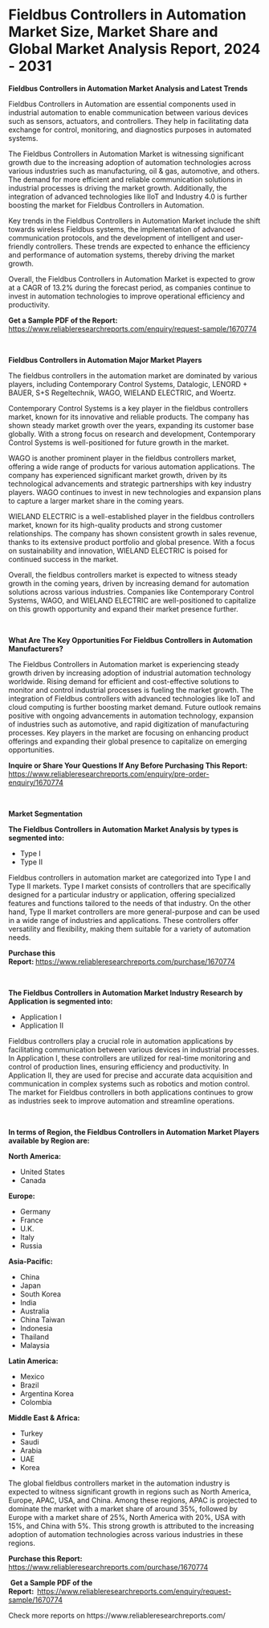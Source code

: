 <p><h1>Fieldbus Controllers in Automation Market Size, Market Share and Global Market Analysis Report, 2024 - 2031</h1></p><p><strong>Fieldbus Controllers in Automation Market Analysis and Latest Trends</strong></p>
<p><p>Fieldbus Controllers in Automation are essential components used in industrial automation to enable communication between various devices such as sensors, actuators, and controllers. They help in facilitating data exchange for control, monitoring, and diagnostics purposes in automated systems.</p><p>The Fieldbus Controllers in Automation Market is witnessing significant growth due to the increasing adoption of automation technologies across various industries such as manufacturing, oil & gas, automotive, and others. The demand for more efficient and reliable communication solutions in industrial processes is driving the market growth. Additionally, the integration of advanced technologies like IIoT and Industry 4.0 is further boosting the market for Fieldbus Controllers in Automation.</p><p>Key trends in the Fieldbus Controllers in Automation Market include the shift towards wireless Fieldbus systems, the implementation of advanced communication protocols, and the development of intelligent and user-friendly controllers. These trends are expected to enhance the efficiency and performance of automation systems, thereby driving the market growth.</p><p>Overall, the Fieldbus Controllers in Automation Market is expected to grow at a CAGR of 13.2% during the forecast period, as companies continue to invest in automation technologies to improve operational efficiency and productivity.</p></p>
<p><strong>Get a Sample PDF of the Report:&nbsp;</strong> <a href="https://www.reliableresearchreports.com/enquiry/request-sample/1670774">https://www.reliableresearchreports.com/enquiry/request-sample/1670774</a></p>
<p>&nbsp;</p>
<p><strong>Fieldbus Controllers in Automation Major Market Players</strong></p>
<p><p>The fieldbus controllers in the automation market are dominated by various players, including Contemporary Control Systems, Datalogic, LENORD + BAUER, S+S Regeltechnik, WAGO, WIELAND ELECTRIC, and Woertz. </p><p>Contemporary Control Systems is a key player in the fieldbus controllers market, known for its innovative and reliable products. The company has shown steady market growth over the years, expanding its customer base globally. With a strong focus on research and development, Contemporary Control Systems is well-positioned for future growth in the market.</p><p>WAGO is another prominent player in the fieldbus controllers market, offering a wide range of products for various automation applications. The company has experienced significant market growth, driven by its technological advancements and strategic partnerships with key industry players. WAGO continues to invest in new technologies and expansion plans to capture a larger market share in the coming years.</p><p>WIELAND ELECTRIC is a well-established player in the fieldbus controllers market, known for its high-quality products and strong customer relationships. The company has shown consistent growth in sales revenue, thanks to its extensive product portfolio and global presence. With a focus on sustainability and innovation, WIELAND ELECTRIC is poised for continued success in the market.</p><p>Overall, the fieldbus controllers market is expected to witness steady growth in the coming years, driven by increasing demand for automation solutions across various industries. Companies like Contemporary Control Systems, WAGO, and WIELAND ELECTRIC are well-positioned to capitalize on this growth opportunity and expand their market presence further.</p></p>
<p>&nbsp;</p>
<p><strong>What Are The Key Opportunities For Fieldbus Controllers in Automation Manufacturers?</strong></p>
<p><p>The Fieldbus Controllers in Automation market is experiencing steady growth driven by increasing adoption of industrial automation technology worldwide. Rising demand for efficient and cost-effective solutions to monitor and control industrial processes is fueling the market growth. The integration of Fieldbus controllers with advanced technologies like IoT and cloud computing is further boosting market demand. Future outlook remains positive with ongoing advancements in automation technology, expansion of industries such as automotive, and rapid digitization of manufacturing processes. Key players in the market are focusing on enhancing product offerings and expanding their global presence to capitalize on emerging opportunities.</p></p>
<p><strong>Inquire or Share Your Questions If Any Before Purchasing This Report:</strong> <a href="https://www.reliableresearchreports.com/enquiry/pre-order-enquiry/1670774">https://www.reliableresearchreports.com/enquiry/pre-order-enquiry/1670774</a></p>
<p>&nbsp;</p>
<p><strong>Market Segmentation</strong></p>
<p><strong>The Fieldbus Controllers in Automation Market Analysis by types is segmented into:</strong></p>
<p><ul><li>Type I</li><li>Type II</li></ul></p>
<p><p>Fieldbus controllers in automation market are categorized into Type I and Type II markets. Type I market consists of controllers that are specifically designed for a particular industry or application, offering specialized features and functions tailored to the needs of that industry. On the other hand, Type II market controllers are more general-purpose and can be used in a wide range of industries and applications. These controllers offer versatility and flexibility, making them suitable for a variety of automation needs.</p></p>
<p><strong>Purchase this Report:&nbsp;</strong><a href="https://www.reliableresearchreports.com/purchase/1670774">https://www.reliableresearchreports.com/purchase/1670774</a></p>
<p>&nbsp;</p>
<p><strong>The Fieldbus Controllers in Automation Market Industry Research by Application is segmented into:</strong></p>
<p><ul><li>Application I</li><li>Application II</li></ul></p>
<p><p>Fieldbus controllers play a crucial role in automation applications by facilitating communication between various devices in industrial processes. In Application I, these controllers are utilized for real-time monitoring and control of production lines, ensuring efficiency and productivity. In Application II, they are used for precise and accurate data acquisition and communication in complex systems such as robotics and motion control. The market for Fieldbus controllers in both applications continues to grow as industries seek to improve automation and streamline operations.</p></p>
<p>&nbsp;</p>
<p><strong>In terms of Region, the Fieldbus Controllers in Automation Market Players available by Region are:</strong></p>
<p>
    <p> <strong> North America: </strong>
        <ul>
            <li>United States</li>
            <li>Canada</li>
        </ul>
        </p> 
    <p> <strong> Europe: </strong>
        <ul>
            <li>Germany</li>
            <li>France</li>
            <li>U.K.</li>
            <li>Italy</li>
            <li>Russia</li>
        </ul>
        </p> 
    <p> <strong> Asia-Pacific: </strong>
        <ul>
            <li>China</li>
            <li>Japan</li>
            <li>South Korea</li>
            <li>India</li>
            <li>Australia</li>
            <li>China Taiwan</li>
            <li>Indonesia</li>
            <li>Thailand</li>
            <li>Malaysia</li>
        </ul>
        </p> 
    <p> <strong> Latin America: </strong>
        <ul>
            <li>Mexico</li>
            <li>Brazil</li>
            <li>Argentina Korea</li>
            <li>Colombia</li>
        </ul>
        </p> 
    <p> <strong> Middle East & Africa: </strong>
        <ul>
            <li>Turkey</li>
            <li>Saudi</li>
            <li>Arabia</li>
            <li>UAE</li>
            <li>Korea</li>
        </ul>
    </p>
    </p>
<p><p>The global fieldbus controllers market in the automation industry is expected to witness significant growth in regions such as North America, Europe, APAC, USA, and China. Among these regions, APAC is projected to dominate the market with a market share of around 35%, followed by Europe with a market share of 25%, North America with 20%, USA with 15%, and China with 5%. This strong growth is attributed to the increasing adoption of automation technologies across various industries in these regions.</p></p>
<p><strong>Purchase this Report: </strong><a href="https://www.reliableresearchreports.com/purchase/1670774">https://www.reliableresearchreports.com/purchase/1670774</a></p>
<p>&nbsp;<strong>Get a Sample PDF of the Report:&nbsp;&nbsp;</strong><a href="https://www.reliableresearchreports.com/enquiry/request-sample/1670774">https://www.reliableresearchreports.com/enquiry/request-sample/1670774</a></p>
<p><strong></strong></p>
<p>Check more reports on https://www.reliableresearchreports.com/</p>
